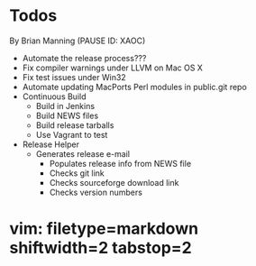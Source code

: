 # Todos #
By Brian Manning (PAUSE ID: XAOC)

- Automate the release process???
- Fix compiler warnings under LLVM on Mac OS X
- Fix test issues under Win32
- Automate updating MacPorts Perl modules in public.git repo
- Continuous Build
  - Build in Jenkins
  - Build NEWS files
  - Build release tarballs
  - Use Vagrant to test
- Release Helper
  - Generates release e-mail
    - Populates release info from NEWS file
    - Checks git link
    - Checks sourceforge download link
    - Checks version numbers


# vim: filetype=markdown shiftwidth=2 tabstop=2
